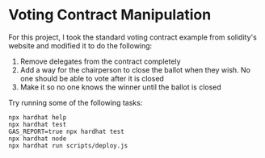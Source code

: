 # Voting Contract Manipulation

For this project, I took the standard voting contract example from solidity's website and modified it to do the following:

1. Remove delegates from the contract completely
2. Add a way for the chairperson to close the ballot when they wish. No one should be able to vote after it is closed
3. Make it so no one knows the winner until the ballot is closed

Try running some of the following tasks:

```shell
npx hardhat help
npx hardhat test
GAS_REPORT=true npx hardhat test
npx hardhat node
npx hardhat run scripts/deploy.js
```

